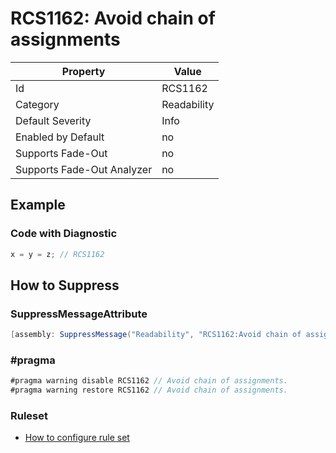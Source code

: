 # RCS1162: Avoid chain of assignments

Property | Value
--- | ---
Id|RCS1162
Category|Readability
Default Severity|Info
Enabled by Default|no
Supports Fade\-Out|no
Supports Fade\-Out Analyzer|no

## Example

### Code with Diagnostic

```csharp
x = y = z; // RCS1162
```

## How to Suppress

### SuppressMessageAttribute

```csharp
[assembly: SuppressMessage("Readability", "RCS1162:Avoid chain of assignments.", Justification = "<Pending>")]
```

### \#pragma

```csharp
#pragma warning disable RCS1162 // Avoid chain of assignments.
#pragma warning restore RCS1162 // Avoid chain of assignments.
```

### Ruleset

* [How to configure rule set](../HowToConfigureAnalyzers.md)
